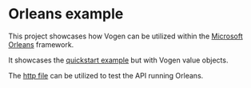 # Orleans example

This project showcases how Vogen can be utilized within the [Microsoft Orleans](https://learn.microsoft.com/en-us/dotnet/orleans/) framework.

It showcases the [quickstart example](https://learn.microsoft.com/en-us/dotnet/orleans/quickstarts/build-your-first-orleans-app?tabs=visual-studio) but with Vogen value objects.

The [http file](./OrleansExample.http) can be utilized to test the API running Orleans.